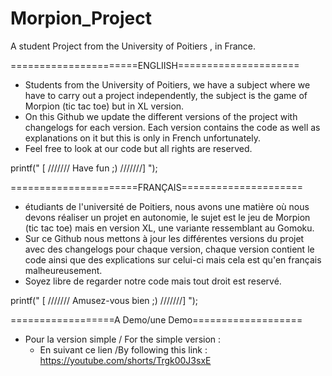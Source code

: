 # Morpion_Project
A student Project from the University of Poitiers , in France.


======================ENGLIISH=====================
* Students from the University of Poitiers, we have a subject where we have to carry out a project independently, 
  the subject is the game of Morpion (tic tac toe) but in XL version.
* On this Github we update the different versions of the project with changelogs for each version. Each version contains 
  the code as well as explanations on it but this is only in French unfortunately.
* Feel free to look at our code but all rights are reserved. 

printf(" [ ///////  Have fun ;) ///////] ");



======================FRANÇAIS=====================
* étudiants de l'université de Poitiers, nous avons une matière où nous devons réaliser un projet en autonomie, 
  le sujet est le jeu de Morpion (tic tac toe) mais en version XL, une variante ressemblant au Gomoku. 
* Sur ce Github nous mettons à jour les différentes versions du projet avec des changelogs pour chaque version, chaque version
  contient le code ainsi que des explications sur celui-ci mais cela est qu'en français malheureusement.
* Soyez libre de regarder notre code mais tout droit est reservé. 

printf(" [ /////// Amusez-vous bien ;) ///////] ");

==================A Demo/une Demo===================
* Pour la version simple / For the simple version :
    * En suivant ce lien /By following this link : https://youtube.com/shorts/Trgk00J3sxE
